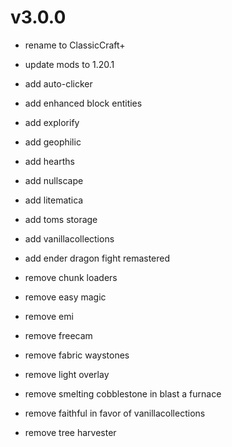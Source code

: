 # v3.0.0
- rename to ClassicCraft+
- update mods to 1.20.1


- add auto-clicker
- add enhanced block entities
- add explorify
- add geophilic
- add hearths
- add nullscape
- add litematica
- add toms storage
- add vanillacollections
- add ender dragon fight remastered


- remove chunk loaders
- remove easy magic
- remove emi
- remove freecam
- remove fabric waystones
- remove light overlay
- remove smelting cobblestone in blast a furnace
- remove faithful in favor of vanillacollections
- remove tree harvester